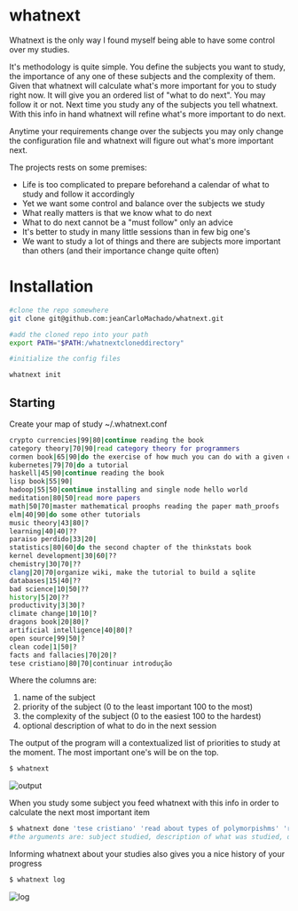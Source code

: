 # whatnext

Whatnext is the only way I found myself being able to have some control
over my studies.

It's methodology is quite simple. You define the subjects you want to
study, the importance of any one of these subjects and the complexity of
them. Given that whatnext will calculate what's more
important for you to study right now. It will give you an ordered list
of "what to do next". You may follow it or not. Next time you study any
of the subjects you tell whatnext. With this info in hand whatnext will
refine what's more important to do next.

Anytime your requirements change over the subjects you may only change
the configuration file and whatnext will figure out what's more
important next.

The projects rests on some premises:

- Life is too complicated to prepare beforehand a calendar of what to study and follow it accordingly
- Yet we want some control and balance over the subjects we study
- What really matters is that we know what to do next
- What to do next cannot be a "must follow" only an advice
- It's better to study in many little sessions than in few big one's
- We want to study a lot of things and there are subjects more important than others (and their importance change quite often)

# Installation

```sh
#clone the repo somewhere
git clone git@github.com:jeanCarloMachado/whatnext.git

#add the cloned repo into your path
export PATH="$PATH:/whatnextcloneddirectory"

#initialize the config files

whatnext init
```

## Starting

Create your map of study ~/.whatnext.conf

```sh
crypto currencies|99|80|continue reading the book
category theory|70|90|read category theory for programmers
cormen book|65|90|do the exercise of how much you can do with a given complexity (wiki)
kubernetes|79|70|do a tutorial
haskell|45|90|continue reading the book
lisp book|55|90|
hadoop|55|50|continue installing and single node hello world
meditation|80|50|read more papers
math|50|70|master mathematical proophs reading the paper math_proofs 
elm|40|90|do some other tutorials
music theory|43|80|?
learning|40|40|??
paraiso perdido|33|20|
statistics|80|60|do the second chapter of the thinkstats book
kernel development|30|60|??
chemistry|30|70|??
clang|20|70|organize wiki, make the tutorial to build a sqlite
databases|15|40|??
bad science|10|50|??
history|5|20|??
productivity|3|30|?
climate change|10|10|?
dragons book|20|80|?
artificial intelligence|40|80|?
open source|99|50|?
clean code|1|50|?
facts and fallacies|70|20|?
tese cristiano|80|70|continuar introdução
```
Where the columns are:
1. name of the subject
2. priority of the subject (0 to the least important 100 to the most)
3. the complexity of the subject (0 to the easiest 100 to the hardest)
4. optional description of what to do in the next session

The output of the program will a contextualized list of priorities to
study at the moment. The most important one's will be on the top.

```sh
$ whatnext
```

![output](https://i.imgur.com/KJqNfJC.png)

When you study some subject you feed whatnext with this info in order to calculate the next most important item

```sh
$ whatnext done 'tese cristiano' 'read about types of polymorpishms' 'read about Damas-Milner conjecture' 
#the arguments are: subject studied, description of what was studied, description of what to do in the next session
```

Informing whatnext about your studies also gives you a nice history of your progress

```sh
$ whatnext log
```

![log](https://i.imgur.com/s7vayZd.png)
